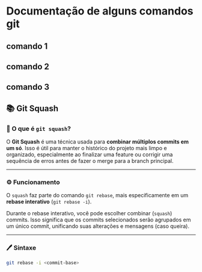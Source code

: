 # Documentação de alguns comandos git

## comando 1

## comando 2

## comando 3


## 📚 Git Squash

### 🧩 O que é `git squash`?

O **Git Squash** é uma técnica usada para **combinar múltiplos commits em um só**. Isso é útil para manter o histórico do projeto mais limpo e organizado, especialmente ao finalizar uma feature ou corrigir uma sequência de erros antes de fazer o merge para a branch principal.

---

### ⚙️ Funcionamento

O `squash` faz parte do comando `git rebase`, mais especificamente em um **rebase interativo** (`git rebase -i`).

Durante o rebase interativo, você pode escolher combinar (`squash`) commits. Isso significa que os commits selecionados serão agrupados em um único commit, unificando suas alterações e mensagens (caso queira).

---

### 🖊️ Sintaxe

```bash
git rebase -i <commit-base>
